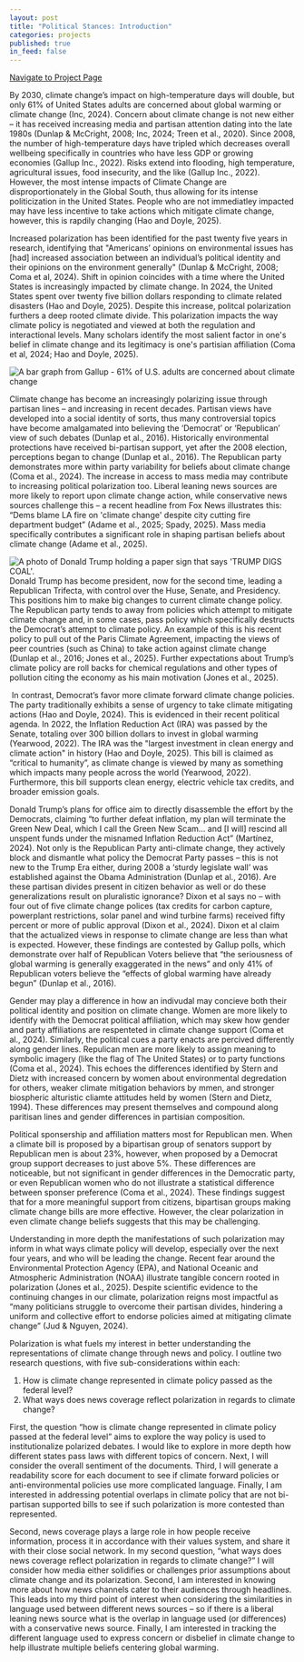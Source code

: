 ```yaml
---
layout: post
title: "Political Stances: Introduction"
categories: projects
published: true
in_feed: false
---
```

<section>
    <div class="row">
        <div class="col-6 col-12-small">
            <ul class="actions" style="display: flex; gap: 10px; list-style: none; padding: 0;">
                <li><a href="https://nataliermcastro.github.io/projects/2025/01/14/political-stances.html" class="button fit small">Navigate to Project Page</a></li>
            </ul>
        </div>
    </div> 
</section> 

By 2030, climate change’s impact on high-temperature days will double, but only 61% of United States adults are concerned about global warming or climate change (Inc, 2024). Concern about climate change is not new either – it has received increasing media and partisan attention dating into the late 1980s (Dunlap & McCright, 2008; Inc, 2024; Treen et al., 2020). Since 2008, the number of high-temperature days have tripled which decreases overall wellbeing specifically in countries who have less GDP or growing economies (Gallup Inc., 2022). Risks extend into flooding, high temperature, agricultural issues, food insecurity, and the like (Gallup Inc., 2022). However, the most intense impacts of Climate Change are disproportionately in the Global South, thus allowing for its intense politicization in the United States. People who are not immediatley impacted may have less incentive to take actions which mitigate climate change, however, this is rapdily changing (Hao and Doyle, 2025). 

Increased polarization has been identified for the past twenty five years in research, identifying that "Americans’ opinions on environmental issues has [had] increased association between an individual’s political identity and their opinions on the environment generally" (Dunlap & McCright, 2008; Coma et al, 2024). Shift in opinion coincides with a time where the United States is increasingly impacted by climate change. In 2024, the United States spent over twenty five billion dollars responding to climate related disasters (Hao and Doyle, 2025). Despite this increase, politcal polarization furthers a deep rooted climate divide. This polarization impacts the way climate policy is negotiated and viewed at both the regulation and interactional levels. Many scholars identify the most salient factor in one's belief in climate change and its legitimacy is one's partisian affiliation (Coma et al, 2024; Hao and Doyle, 2025). 

 <section>
	<div class="box alt">
		<div class="row gtr-50 gtr-uniform">
			<div class="col-12"><span class="image fit"><img src="/assets/images/gallup_concern.png" alt="A bar graph from Gallup - 61% of U.S. adults are concerned about climate change"  /></span> 
			</div>
		</div>
	</div>
</section>

Climate change has become an increasingly polarizing issue through partisan lines – and increasing in recent decades. Partisan views have developed into a social identity of sorts, thus many controversial topics have become amalgamated into believing the ‘Democrat’ or ‘Republican’ view of such debates (Dunlap et al., 2016). Historically environmental protections have received bi-partisan support, yet after the 2008 election, perceptions began to change (Dunlap et al., 2016). The Republican party demonstrates more within party variability for beliefs about climate change (Coma et al., 2024). The increase in access to mass media may contribute to increasing political polarization too. Liberal leaning news sources are more likely to report upon climate change action, while conservative news sources challenge this – a recent headline from Fox News illustrates this: “Dems blame LA fire on 'climate change' despite city cutting fire department budget” (Adame et al., 2025; Spady, 2025). Mass media specifically contributes a significant role in shaping partisan beliefs about climate change (Adame et al., 2025).

<section>
		<p><span class="image left"><img src="/assets/images/trump digs coal.png" alt="A photo of Donald Trump holding a paper sign that says 'TRUMP DIGS COAL'."  /></span> Donald Trump has become president, now for the second time, leading a Republican Trifecta, with control over the Huse, Senate, and Presidency. This positions him to make big changes to current climate change policy. The Republican party tends to away from policies which attempt to mitigate climate change and, in some cases, pass policy which specifically destructs the Democrat’s attempt to climate policy. An example of this is his recent policy to pull out of the Paris Climate Agreement, impacting the views of peer countries (such as China) to take action against climate change (Dunlap et al., 2016; Jones et al., 2025). Further expectations about Trump’s climate policy are roll backs for chemical regulations and other types of pollution citing the economy as his main motivation (Jones et al., 2025). </p>
		<p><span class="image right"><img src="/assets/images/democrats.jpg" alt="" /></span> In contrast, Democrat’s favor more climate forward climate change policies. The party traditionally exhibits a sense of urgency to take climate mitigating actions (Hao and Doyle, 2024). This is evidenced in their recent political agenda. In 2022, the Inflation Reduction Act (IRA) was passed by the Senate, totaling over 300 billion dollars to invest in global warming (Yearwood, 2022).  The IRA was the "largest investment in clean energy and climate action" in history (Hao and Doyle, 2025). This bill is claimed as “critical to humanity”, as climate change is viewed by many as something which impacts many people across the world (Yearwood, 2022). Furthermore, this bill supports clean energy, electric vehicle tax credits, and broader emission goals. </p>
	</section>

Donald Trump’s plans for office aim to directly disassemble the effort by the Democrats, claiming “to further defeat inflation, my plan will terminate the Green New Deal, which I call the Green New Scam… and [I will] rescind all unspent funds under the misnamed Inflation Reduction Act” (Martínez, 2024). Not only is the Republican Party anti-climate change, they actively block and dismantle what policy the Democrat Party passes – this is not new to the Trump Era either, during 2008 a ‘sturdy legislate wall’ was established against the Obama Administration (Dunlap et al., 2016). Are these partisan divides present in citizen behavior as well or do these generalizations result on pluralistic ignorance? Dixon et al says no – with four out of five climate change polices (tax credits for carbon capture, powerplant restrictions, solar panel and wind turbine farms) received fifty percent or more of public approval (Dixon et al., 2024). Dixon et al claim that the actualized views in response to climate change are less than what is expected. However, these findings are contested by Gallup polls, which demonstrate over half of Republican Voters believe that “the seriousness of global warming is generally exaggerated in the news” and only 41% of Republican voters believe the “effects of global warming have already begun” (Dunlap et al., 2016).

Gender may play a difference in how an indivudal may concieve both their political identity and position on climate change. Women are more likely to identify with the Democrat political affiliation, which may skew how gender and party affiliations are respenteted in climate change support (Coma et al., 2024). Similarly, the political cues a party enacts are percived differently along gender lines. Repulican men are more likely to assign meaning to symbolic imagery (like the flag of The United States) or to party functions (Coma et al., 2024). This echoes the differences identified by Stern and Dietz with increased concern by women about environmental degredation for others, weaker climate mitigation behaviors by mmen, and stronger biospheric alturistic cliamte attitudes held by women (Stern and Dietz, 1994). These differences may present themselves and compound along paritisan lines and gender differences in partisian composition. 

Political sponsership and affiliation matters most for Republican men. When a climate bill is proposed by a bipartisan group of senators support by Republican men is about 23%, however, when proposed by a Democrat group support decreases to just above 5%. These differences are noticeable, but not significant in gender differences in the Democratic party, or even Republican women who do not illustrate a statistical difference between sponser preference (Coma et al., 2024). These findings suggest that for a more meaningful support from citizens, bipartisan groups making climate change bills are more effective. However, the clear polarization in even climate change beliefs suggests that this may be challenging.

Understanding in more depth the manifestations of such polarization may inform in what ways climate policy will develop, especially over the next four years, and who will be leading the change. Recent fear around the Environmental Protection Agency (EPA), and National Oceanic and Atmospheric Administration (NOAA) illustrate tangible concern rooted in polarization (Jones et al., 2025). Despite scientific evidence to the continuing changes in our climate, polarization reigns most impactful as “many politicians struggle to overcome their partisan divides, hindering a uniform and collective effort to endorse policies aimed at mitigating climate change” (Jud & Nguyen, 2024). 

Polarization is what fuels my interest in better understanding the representations of climate change through news and policy. I outline two research questions, with five sub-considerations within each:
1.	How is climate change represented in climate policy passed as the federal level?
2.	What ways does news coverage reflect polarization in regards to climate change?

First, the question “how is climate change represented in climate policy passed at the federal level” aims to explore the way policy is used to institutionalize polarized debates. I would like to explore in more depth how different states pass laws with different topics of concern. Next, I will consider the overall sentiment of the documents. Third, I will generate a readability score for each document to see if climate forward policies or anti-environmental policies use more complicated language. Finally, I am interested in addressing potential overlaps in climate policy that are not bi-partisan supported bills to see if such polarization is more contested than represented.

Second, news coverage plays a large role in how people receive information, process it in accordance with their values system, and share it with their close social network. In my second question, “what ways does news coverage reflect polarization in regards to climate change?” I will consider how media either solidifies or challenges prior assumptions about climate change and its polarization. Second, I am interested in knowing more about how news channels cater to their audiences through headlines. This leads into my third point of interest when considering the similarities in language used between different news sources – so if there is a liberal leaning news source what is the overlap in language used (or differences) with a conservative news source. Finally, I am interested in tracking the different language used to express concern or disbelief in climate change to help illustrate multiple beliefs centering global warming. 


<div style="display: flex; justify-content: center; align-items: center; height: 100vh;">
  <iframe width="560" height="315" src="https://www.youtube.com/embed/KCfSkBvo22o?si=Or2eP5yb5GlLMXFb" 
          title="YouTube video player" frameborder="0" allow="accelerometer; autoplay; clipboard-write; 
          encrypted-media; gyroscope; picture-in-picture; web-share" referrerpolicy="strict-origin-when-cross-origin" 
          allowfullscreen>
  </iframe>
</div>

---
Image Attributions:
(1): Gallup Inc 
(2): (Saul Loeb / AFP / Getty)
(3): PBS
(4): NASA

Bibliography:

Adame, B. J., Corman, S. R., Endres, C. J., Farmer, R. D., & Awonuga, T. (2025). How partisan news outlets frame vested interests in climate change. Journal of Environmental Management, 375, 124159. https://doi.org/10.1016/j.jenvman.2025.124159

Azdren Coma, Erik W. Johnson & Philip Schwadel (2024) Elite Cueing, Gender, and the Partisan Gap in Environmental Support, The Sociological Quarterly, 65:4, 448-468, DOI: 10.1080/00380253.2024.2347917

Dixon, G., Clarke, C., Jacquet, J., Evensen, D. T. N., & Hart, P. S. (2024). The complexity of pluralistic ignorance in Republican climate change policy support in the United States. Communications Earth & Environment, 5(1), 1–6. https://doi.org/10.1038/s43247-024-01240-x

Dunlap, R. E., & McCright, A. M. (2008). A Widening Gap: Republican and Democratic Views on Climate Change. Environment: Science and Policy for Sustainable Development, 50(5), 26–35. https://doi.org/10.3200/ENVT.50.5.26-35

Dunlap, R. E., McCright, A. M., & Yarosh, J. H. (2016). The Political Divide on Climate Change: Partisan Polarization Widens in the U.S. Environment: Science and Policy for Sustainable Development, 58(5), 4–23. https://doi.org/10.1080/00139157.2016.1208995

Gallup Inc. (2022). Climate Change and Wellbeing Around the World. Gallup.

Hao, Feng, and Joshua Doyle. “How Does Social Trust Shape the Politicization of America’s Climate Change Perception?—A Study of Two National Surveys in 2022 and 2023.” Sociology Compass 19, no. 2 (2025): e70035. https://doi.org/10.1111/soc4.70035.

Inc, G. (2024, December 13). Are Americans Concerned About Global Warming? Gallup.Com. https://news.gallup.com/poll/355427/americans-concerned-global-warming.aspx
Jones, N., Witze, A., Tollefson, J., & Kozlov, M. (2025). What Trump 2.0 means for science: The likely winners and losers. Nature, 637(8046), 532–535. https://doi.org/10.1038/d41586-025-00052-z

Jud, S., & Nguyen, Q. (2024). Disasters and Divisions: How Partisanship Shapes Policymaker Responses to Climate Change (SSRN Scholarly Paper No. 4870935). Social Science Research Network. https://doi.org/10.2139/ssrn.4870935

Martínez, A. (2024, November 15). Trump wants to “Drill, baby, drill.” What does that mean for climate concerns? NPR. https://www.npr.org/2024/11/13/nx-s1-5181963/trump-promises-more-drilling-in-the-u-s-to-boost-fossil-fuel-production

Spady, A. (2025). Dems blame LA fire on “climate change” despite city cutting fire department budget ; Fox News. Fox News. https://www.foxnews.com/politics/dems-blame-fire-climate-change-despite-cutting-fire-department-budget

Stern, P. C., & Dietz, T. (1994). The Value Basis of Environmental Concern. Journal of Social Issues, 50(3), 65–84. https://doi.org/10.1111/j.1540-4560.1994.tb02420.x

Treen, K. M. d’I., Williams, H. T. P., & O’Neill, S. J. (2020). Online misinformation about climate change. WIREs Climate Change, 11(5), e665. https://doi.org/10.1002/wcc.665

Yearwood, L. (Director). (2022, August 7). A look at the policies in the Democrats’ historic climate bill [Broadcast]. In PBS News. https://www.pbs.org/newshour/show/a-look-at-the-policies-in-the-democrats-historic-climate-bill


